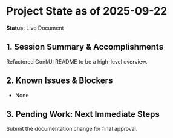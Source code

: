 # Project State as of 2025-09-22

**Status:** Live Document

## 1. Session Summary & Accomplishments
Refactored GonkUI README to be a high-level overview.

## 2. Known Issues & Blockers
- None

## 3. Pending Work: Next Immediate Steps
Submit the documentation change for final approval.

